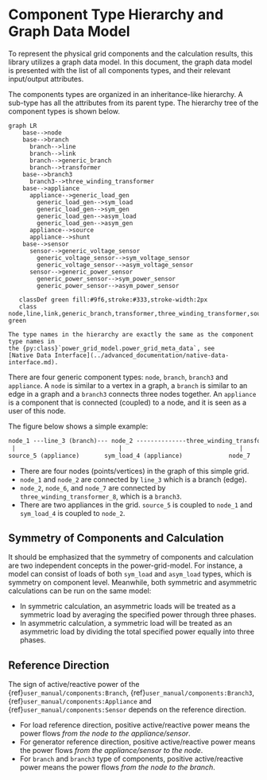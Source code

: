 <!--
SPDX-FileCopyrightText: Contributors to the Power Grid Model project <powergridmodel@lfenergy.org>

SPDX-License-Identifier: MPL-2.0
-->

# Component Type Hierarchy and Graph Data Model

To represent the physical grid components and the calculation results, this library utilizes a graph data model.
In this document, the graph data model is presented with the list of all components types, and their relevant
input/output attributes.

The components types are organized in an inheritance-like hierarchy.
A sub-type has all the attributes from its parent type.
The hierarchy tree of the component types is shown below.

```{mermaid}
graph LR
    base-->node
    base-->branch
      branch-->line
      branch-->link
      branch-->generic_branch
      branch-->transformer      
    base-->branch3
      branch3-->three_winding_transformer
    base-->appliance
      appliance-->generic_load_gen
        generic_load_gen-->sym_load
        generic_load_gen-->sym_gen
        generic_load_gen-->asym_load
        generic_load_gen-->asym_gen
      appliance-->source
      appliance-->shunt
    base-->sensor
      sensor-->generic_voltage_sensor
        generic_voltage_sensor-->sym_voltage_sensor
        generic_voltage_sensor-->asym_voltage_sensor
      sensor-->generic_power_sensor
        generic_power_sensor-->sym_power_sensor
        generic_power_sensor-->asym_power_sensor
     
   classDef green fill:#9f6,stroke:#333,stroke-width:2px
   class node,line,link,generic_branch,transformer,three_winding_transformer,source,shunt,sym_load,sym_gen,asym_load,asym_gen,sym_voltage_sensor,asym_voltage_sensor,sym_power_sensor,asym_power_sensor green
```

```{note}
The type names in the hierarchy are exactly the same as the component type names in
the {py:class}`power_grid_model.power_grid_meta_data`, see
[Native Data Interface](../advanced_documentation/native-data-interface.md).
```

There are four generic component types: `node`, `branch`, `branch3` and `appliance`.
A `node` is similar to a vertex in a graph, a `branch` is similar to an edge in a graph and a `branch3` connects three
nodes together.
An `appliance` is a component that is connected (coupled) to a node, and it is seen as a user of this node.

The figure below shows a simple example:

```txt
node_1 ---line_3 (branch)--- node_2 --------------three_winding_transformer_8 (branch3)------ node_6
 |                             |                                 |
source_5 (appliance)       sym_load_4 (appliance)             node_7
```

* There are four nodes (points/vertices) in the graph of this simple grid.
* `node_1` and `node_2` are connected by `line_3` which is a branch (edge).
* `node_2`, `node_6`, and `node_7` are connected by `three_winding_transformer_8`, which is a `branch3`.
* There are two appliances in the grid.
  `source_5` is coupled to `node_1` and `sym_load_4` is coupled to `node_2`.

## Symmetry of Components and Calculation

It should be emphasized that the symmetry of components and calculation are two independent concepts in the
power-grid-model.
For instance, a model can consist of loads of both `sym_load` and `asym_load` types, which is symmetry on component
level.
Meanwhile, both symmetric and asymmetric calculations can be run on the same model:

* In symmetric calculation, an asymmetric loads will be treated as a symmetric load by averaging the specified power
  through three phases.
* In asymmetric calculation, a symmetric load will be treated as an asymmetric load by dividing the total specified
  power equally into three phases.

## Reference Direction

The sign of active/reactive power of the {ref}`user_manual/components:Branch`, {ref}`user_manual/components:Branch3`,
{ref}`user_manual/components:Appliance` and {ref}`user_manual/components:Sensor` depends on the reference direction.

* For load reference direction, positive active/reactive power means the power flows *from the node to the*
  *appliance/sensor*.
* For generator reference direction, positive active/reactive power means the power flows *from the appliance/sensor to*
  *the node*.
* For `branch` and `branch3` type of components, positive active/reactive power means the power flows *from the node to*
  *the branch*.
